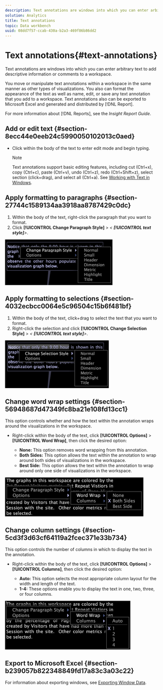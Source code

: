 ```yaml
---
description: Text annotations are windows into which you can enter arbitrary text to add descriptive information or comments to a workspace.
solution: Analytics
title: Text annotations
topic: Data workbench
uuid: 08dd7f57-ccab-430a-b2a3-469f86b86dd2
---
```


# Text annotations{#text-annotations}

Text annotations are windows into which you can enter arbitrary text to add descriptive information or comments to a workspace.

You move or manipulate text annotations within a workspace in the same manner as other types of visualizations. You also can format the appearance of the text as well as name, edit, or save any text annotation that you add to a workspace. Text annotations also can be exported to Microsoft Excel and generated and distributed by [!DNL Report].

For more information about [!DNL Reports], see the *Insight Report Guide*.

## Add or edit text {#section-8ecc44e0eeb24c5990050102013c0aed}

* Click within the body of the text to enter edit mode and begin typing.

  >[!NOTE]
  >
  >Text annotations support basic editing features, including cut (Ctrl+x), copy (Ctrl+c), paste (Ctrl+v), undo (Ctrl+z), redo (Ctrl+Shift+z), select section (click+drag), and select all (Ctrl+a). See [Working with Text in Windows](../../../../home/c-get-started/c-wk-win-wksp/c-work-text-win.md#concept-f1222434bf954767808e94b955945c8d).

## Apply formatting to paragraphs {#section-27744c1589134aa3918aa8787429c0dc}

1. Within the body of the text, right-click the paragraph that you want to format. 
1. Click **[!UICONTROL Change Paragraph Style]** > *< **[!UICONTROL text style]**>*.

![](assets/mnu_Text_Paragraph.png)

## Apply formatting to selections {#section-4032ecbcc0064e5c96504c15b6f481bf}

1. Within the body of the text, click+drag to select the text that you want to format. 
1. Right-click the selection and click **[!UICONTROL Change Selection Style]** > *< **[!UICONTROL text style]**>*.

![](assets/mnu_Text_Selection.png)

## Change word wrap settings {#section-56948687d47349fc8ba21e108fd13cc1}

This option controls whether and how the text within the annotation wraps around the visualizations in the workspace.

* Right-click within the body of the text, click **[!UICONTROL Options]** > **[!UICONTROL Word Wrap]**, then click the desired option:

    * **None:** This option removes word wrapping from this annotation. 
    * **Both Sides:** This option allows the text within the annotation to wrap around both sides of visualizations in the workspace. 
    * **Best Side:** This option allows the text within the annotation to wrap around only one side of visualizations in the workspace.

![](assets/mnu_Text_OptionsWrap.png)

## Change column settings {#section-5cd3f3d63cf64119a2fcec371e33b734}

This option controls the number of columns in which to display the text in the annotation.

* Right-click within the body of the text, click **[!UICONTROL Options]** > **[!UICONTROL Columns]**, then click the desired option:

    * **Auto:** This option selects the most appropriate column layout for the width and length of the text. 
    * **1-4:** These options enable you to display the text in one, two, three, or four columns.

![](assets/mnu_Text_OptionsColumns.png)

## Export to Microsoft Excel {#section-b239057b822348849fd17a83c3a03c22}

For information about exporting windows, see [Exporting Window Data](../../../../home/c-get-started/c-wk-win-wksp/c-exp-win-data.md#concept-8df61d64ed434cc5a499023c44197349). 

